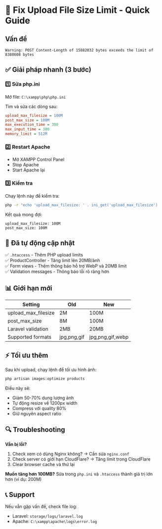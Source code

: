 # 🚨 Fix Upload File Size Limit - Quick Guide

## Vấn đề
```
Warning: POST Content-Length of 15882032 bytes exceeds the limit of 8388608 bytes
```

## ✅ Giải pháp nhanh (3 bước)

### 1️⃣ Sửa php.ini
Mở file: `C:\xampp\php\php.ini`

Tìm và sửa các dòng sau:
```ini
upload_max_filesize = 100M
post_max_size = 100M
max_execution_time = 300
max_input_time = 300
memory_limit = 512M
```

### 2️⃣ Restart Apache
- Mở XAMPP Control Panel
- Stop Apache
- Start Apache lại

### 3️⃣ Kiểm tra
Chạy lệnh này để kiểm tra:
```bash
php -r "echo 'upload_max_filesize: ' . ini_get('upload_max_filesize') . PHP_EOL; echo 'post_max_size: ' . ini_get('post_max_size') . PHP_EOL;"
```

Kết quả mong đợi:
```
upload_max_filesize: 100M
post_max_size: 100M
```

## 🎯 Đã tự động cập nhật

✅ `.htaccess` - Thêm PHP upload limits  
✅ ProductController - Tăng limit lên 20MB/ảnh  
✅ Form views - Thêm thông báo hỗ trợ WebP và 20MB limit  
✅ Validation messages - Thông báo lỗi rõ ràng hơn  

## 📊 Giới hạn mới

| Setting | Old | New |
|---------|-----|-----|
| upload_max_filesize | 2M | 100M |
| post_max_size | 8M | 100M |
| Laravel validation | 2MB | 20MB |
| Supported formats | jpg,png,gif | jpg,png,gif,webp |

## ⚡ Tối ưu thêm

Sau khi upload, chạy lệnh để tối ưu hình ảnh:
```bash
php artisan images:optimize products
```

Điều này sẽ:
- Giảm 50-70% dung lượng ảnh
- Tự động resize về 1200px width
- Compress với quality 80%
- Giữ nguyên aspect ratio

## 🔍 Troubleshooting

**Vẫn bị lỗi?**
1. Check xem có dùng Nginx không? → Cần sửa `nginx.conf`
2. Check server có giới hạn CloudFlare? → Tăng limit trong CloudFlare
3. Clear browser cache và thử lại

**Muốn tăng hơn 100MB?**
Sửa trong `php.ini` và `.htaccess` thành giá trị lớn hơn (ví dụ: 200M)

## 📞 Support

Nếu vẫn gặp vấn đề, check file log:
- Laravel: `storage/logs/laravel.log`
- Apache: `C:\xampp\apache\logs\error.log`
